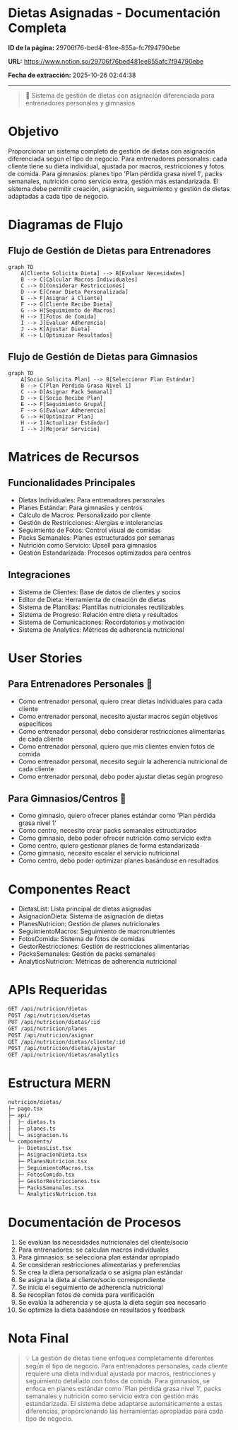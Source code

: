 # Dietas Asignadas - Documentación Completa

**ID de la página:** 29706f76-bed4-81ee-855a-fc7f94790ebe

**URL:** https://www.notion.so/29706f76bed481ee855afc7f94790ebe

**Fecha de extracción:** 2025-10-26 02:44:38

---

> 🥗 Sistema de gestión de dietas con asignación diferenciada para entrenadores personales y gimnasios

# Objetivo

Proporcionar un sistema completo de gestión de dietas con asignación diferenciada según el tipo de negocio. Para entrenadores personales: cada cliente tiene su dieta individual, ajustada por macros, restricciones y fotos de comida. Para gimnasios: planes tipo 'Plan pérdida grasa nivel 1', packs semanales, nutrición como servicio extra, gestión más estandarizada. El sistema debe permitir creación, asignación, seguimiento y gestión de dietas adaptadas a cada tipo de negocio.

# Diagramas de Flujo

## Flujo de Gestión de Dietas para Entrenadores

```mermaid
graph TD
    A[Cliente Solicita Dieta] --> B[Evaluar Necesidades]
    B --> C[Calcular Macros Individuales]
    C --> D[Considerar Restricciones]
    D --> E[Crear Dieta Personalizada]
    E --> F[Asignar a Cliente]
    F --> G[Cliente Recibe Dieta]
    G --> H[Seguimiento de Macros]
    H --> I[Fotos de Comida]
    I --> J[Evaluar Adherencia]
    J --> K[Ajustar Dieta]
    K --> L[Optimizar Resultados]
```

## Flujo de Gestión de Dietas para Gimnasios

```mermaid
graph TD
    A[Socio Solicita Plan] --> B[Seleccionar Plan Estándar]
    B --> C[Plan Pérdida Grasa Nivel 1]
    C --> D[Asignar Pack Semanal]
    D --> E[Socio Recibe Plan]
    E --> F[Seguimiento Grupal]
    F --> G[Evaluar Adherencia]
    G --> H[Optimizar Plan]
    H --> I[Actualizar Estándar]
    I --> J[Mejorar Servicio]
```

# Matrices de Recursos

## Funcionalidades Principales

- Dietas Individuales: Para entrenadores personales
- Planes Estándar: Para gimnasios y centros
- Cálculo de Macros: Personalizado por cliente
- Gestión de Restricciones: Alergias e intolerancias
- Seguimiento de Fotos: Control visual de comidas
- Packs Semanales: Planes estructurados por semanas
- Nutrición como Servicio: Upsell para gimnasios
- Gestión Estandarizada: Procesos optimizados para centros
## Integraciones

- Sistema de Clientes: Base de datos de clientes y socios
- Editor de Dieta: Herramienta de creación de dietas
- Sistema de Plantillas: Plantillas nutricionales reutilizables
- Sistema de Progreso: Relación entre dieta y resultados
- Sistema de Comunicaciones: Recordatorios y motivación
- Sistema de Analytics: Métricas de adherencia nutricional
# User Stories

## Para Entrenadores Personales 🧍

- Como entrenador personal, quiero crear dietas individuales para cada cliente
- Como entrenador personal, necesito ajustar macros según objetivos específicos
- Como entrenador personal, debo considerar restricciones alimentarias de cada cliente
- Como entrenador personal, quiero que mis clientes envíen fotos de comida
- Como entrenador personal, necesito seguir la adherencia nutricional de cada cliente
- Como entrenador personal, debo poder ajustar dietas según progreso
## Para Gimnasios/Centros 🏢

- Como gimnasio, quiero ofrecer planes estándar como 'Plan pérdida grasa nivel 1'
- Como centro, necesito crear packs semanales estructurados
- Como gimnasio, debo poder ofrecer nutrición como servicio extra
- Como centro, quiero gestionar planes de forma estandarizada
- Como gimnasio, necesito escalar el servicio nutricional
- Como centro, debo poder optimizar planes basándose en resultados
# Componentes React

- DietasList: Lista principal de dietas asignadas
- AsignacionDieta: Sistema de asignación de dietas
- PlanesNutricion: Gestión de planes nutricionales
- SeguimientoMacros: Seguimiento de macronutrientes
- FotosComida: Sistema de fotos de comidas
- GestorRestricciones: Gestión de restricciones alimentarias
- PacksSemanales: Gestión de packs semanales
- AnalyticsNutricion: Métricas de adherencia nutricional
# APIs Requeridas

```bash
GET /api/nutricion/dietas
POST /api/nutricion/dietas
PUT /api/nutricion/dietas/:id
GET /api/nutricion/planes
POST /api/nutricion/asignar
GET /api/nutricion/dietas/cliente/:id
POST /api/nutricion/dietas/ajustar
GET /api/nutricion/dietas/analytics
```

# Estructura MERN

```bash
nutricion/dietas/
├─ page.tsx
├─ api/
│  ├─ dietas.ts
│  ├─ planes.ts
│  └─ asignacion.ts
└─ components/
   ├─ DietasList.tsx
   ├─ AsignacionDieta.tsx
   ├─ PlanesNutricion.tsx
   ├─ SeguimientoMacros.tsx
   ├─ FotosComida.tsx
   ├─ GestorRestricciones.tsx
   ├─ PacksSemanales.tsx
   └─ AnalyticsNutricion.tsx
```

# Documentación de Procesos

1. Se evalúan las necesidades nutricionales del cliente/socio
1. Para entrenadores: se calculan macros individuales
1. Para gimnasios: se selecciona plan estándar apropiado
1. Se consideran restricciones alimentarias y preferencias
1. Se crea la dieta personalizada o se asigna plan estándar
1. Se asigna la dieta al cliente/socio correspondiente
1. Se inicia el seguimiento de adherencia nutricional
1. Se recopilan fotos de comida para verificación
1. Se evalúa la adherencia y se ajusta la dieta según sea necesario
1. Se optimiza la dieta basándose en resultados y feedback
# Nota Final

> 💡 La gestión de dietas tiene enfoques completamente diferentes según el tipo de negocio. Para entrenadores personales, cada cliente requiere una dieta individual ajustada por macros, restricciones y seguimiento detallado con fotos de comida. Para gimnasios, se enfoca en planes estándar como 'Plan pérdida grasa nivel 1', packs semanales y nutrición como servicio extra con gestión más estandarizada. El sistema debe adaptarse automáticamente a estas diferencias, proporcionando las herramientas apropiadas para cada tipo de negocio.

